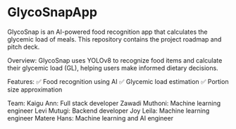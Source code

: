 # GlycoSnapApp
GlycoSnap is an AI-powered food recognition app that calculates the glycemic load of meals. This repository contains the project roadmap and pitch deck.

Overview:
GlycoSnap uses YOLOv8 to recognize food items and calculate their glycemic load (GL), helping users make informed dietary decisions.

Features:
✅ Food recognition using AI
✅ Glycemic load estimation
✅ Portion size approximation

Team:
Kaigu Ann: Full stack developer
Zawadi Muthoni: Machine learning engineer
Levi Mutugi: Backend developer
Joy Leila: Machine learning engineer
Matere Hans: Machine learning and AI engineer
